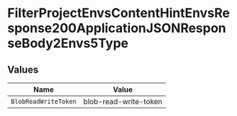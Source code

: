 # FilterProjectEnvsContentHintEnvsResponse200ApplicationJSONResponseBody2Envs5Type


## Values

| Name                  | Value                 |
| --------------------- | --------------------- |
| `BlobReadWriteToken`  | blob-read-write-token |
